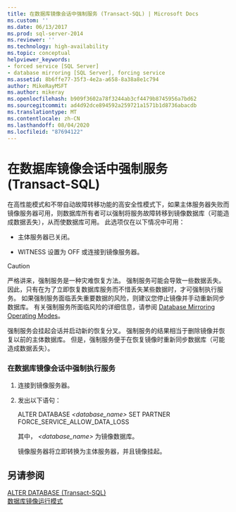 ```yaml
---
title: 在数据库镜像会话中强制服务 (Transact-SQL) | Microsoft Docs
ms.custom: ''
ms.date: 06/13/2017
ms.prod: sql-server-2014
ms.reviewer: ''
ms.technology: high-availability
ms.topic: conceptual
helpviewer_keywords:
- forced service [SQL Server]
- database mirroring [SQL Server], forcing service
ms.assetid: 8b6ffe77-35f3-4e2a-a658-8a38a8e1c794
author: MikeRayMSFT
ms.author: mikeray
ms.openlocfilehash: b909f3602a78f3244ab3cf4479b8745956a7bd62
ms.sourcegitcommit: ad4d92dce894592a259721a1571b1d8736abacdb
ms.translationtype: MT
ms.contentlocale: zh-CN
ms.lasthandoff: 08/04/2020
ms.locfileid: "87694122"
---
```

# <a name="force-service-in-a-database-mirroring-session-transact-sql"></a>在数据库镜像会话中强制服务 (Transact-SQL)
  在高性能模式和不带自动故障转移功能的高安全性模式下，如果主体服务器失败而镜像服务器可用，则数据库所有者可以强制将服务故障转移到镜像数据库（可能造成数据丢失），从而使数据库可用。 此选项仅在以下情况中可用：  
  
-   主体服务器已关闭。  
  
-   WITNESS 设置为 OFF 或连接到镜像服务器。  
  
> [!CAUTION]  
>  严格讲来，强制服务是一种灾难恢复方法。 强制服务可能会导致一些数据丢失。 因此，只有在为了立即恢复数据库服务而不惜丢失某些数据时，才可强制执行服务。 如果强制服务面临丢失重要数据的风险，则建议您停止镜像并手动重新同步数据库。 有关强制服务所面临风险的详细信息，请参阅 [Database Mirroring Operating Modes](database-mirroring-operating-modes.md)。  
  
 强制服务会挂起会话并启动新的恢复分叉。 强制服务的结果相当于删除镜像并恢复以前的主体数据库。 但是，强制服务便于在恢复镜像时重新同步数据库（可能造成数据丢失）。  
  
### <a name="to-force-service-in-a-database-mirroring-session"></a>在数据库镜像会话中强制执行服务  
  
1.  连接到镜像服务器。  
  
2.  发出以下语句：  
  
     ALTER DATABASE *<database_name>* SET PARTNER FORCE_SERVICE_ALLOW_DATA_LOSS  
  
     其中， *<database_name>* 为镜像数据库。  
  
     镜像服务器将立即转换为主体服务器，并且镜像挂起。  
  
## <a name="see-also"></a>另请参阅  
 [ALTER DATABASE (Transact-SQL)](/sql/t-sql/statements/alter-database-transact-sql)   
 [数据库镜像运行模式](database-mirroring-operating-modes.md)  
  
  
